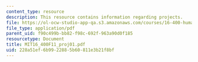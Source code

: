 ```yaml
---
content_type: resource
description: This resource contains information regarding projects.
file: https://ol-ocw-studio-app-qa.s3.amazonaws.com/courses/16-400-human-factors-engineering-fall-2011/228a51ef6b9922885b60811e3b21f8bf_MIT16_400F11_proj01.pdf
file_type: application/pdf
parent_uid: f90c499b-bb82-f98c-692f-963a90d0f185
resourcetype: Document
title: MIT16_400F11_proj01.pdf
uid: 228a51ef-6b99-2288-5b60-811e3b21f8bf
---
```

